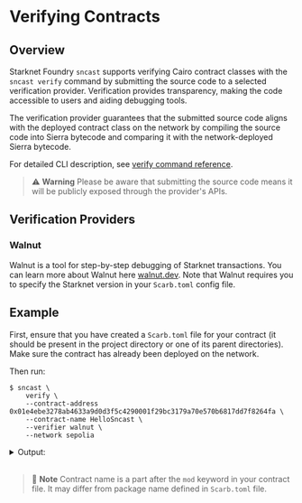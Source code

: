# Verifying Contracts

## Overview

Starknet Foundry `sncast` supports verifying Cairo contract classes with the `sncast verify` command by submitting the source code to a selected verification provider. Verification provides transparency, making the code accessible to users and aiding debugging tools.

The verification provider guarantees that the submitted source code aligns with the deployed contract class on the network by compiling the source code into Sierra bytecode and comparing it with the network-deployed Sierra bytecode.

For detailed CLI description, see [verify command reference](../appendix/sncast/verify.md).

> ⚠️ **Warning**
> Please be aware that submitting the source code means it will be publicly exposed through the provider's APIs.

## Verification Providers

### Walnut

Walnut is a tool for step-by-step debugging of Starknet transactions. You can learn more about Walnut here [walnut.dev](https://walnut.dev). Note that Walnut requires you to specify the Starknet version in your `Scarb.toml` config file.

## Example

First, ensure that you have created a `Scarb.toml` file for your contract (it should be present in the project directory or one of its parent directories). Make sure the contract has already been deployed on the network.

Then run:

<!-- { "contract_name": "HelloSncast", "ignored_output": true } -->
```shell
$ sncast \
    verify \
    --contract-address 0x01e4ebe3278ab4633a9d0d3f5c4290001f29bc3179a70e570b6817dd7f8264fa \
    --contract-name HelloSncast \
    --verifier walnut \
    --network sepolia
```

<details>
<summary>Output:</summary>

```shell
You are about to submit the entire workspace's code to the third-party chosen verifier at walnut, and the code will be publicly available through walnut's APIs. Are you sure? (Y/n) Y

command: verify
message: Contract verification has started. You can check the verification status at the following link: https://api.walnut.dev/v1/verification/77f1d905-fdb4-4280-b7d6-57cd029d1259/status.
```
</details>
<br>

> 📝 **Note**
> Contract name is a part after the `mod` keyword in your contract file. It may differ from package name defined in `Scarb.toml` file.
